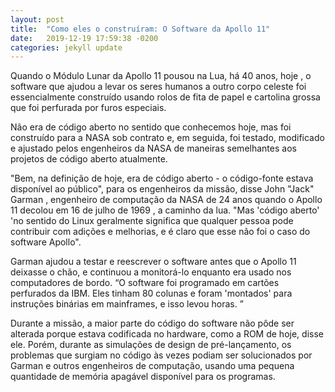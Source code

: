 ```yaml
---
layout: post
title:  "Como eles o construíram: O Software da Apollo 11"
date:   2019-12-19 17:59:38 -0200
categories: jekyll update
---
```


Quando o Módulo Lunar da Apollo 11 pousou na Lua, há 40 anos, hoje , o software que ajudou a levar os seres humanos a outro corpo celeste foi essencialmente construído usando rolos de fita de papel e cartolina grossa que foi perfurada por furos especiais.

Não era de código aberto no sentido que conhecemos hoje, mas foi construído para a NASA sob contrato e, em seguida, foi testado, modificado e ajustado pelos engenheiros da NASA de maneiras semelhantes aos projetos de código aberto atualmente.

"Bem, na definição de hoje, era de código aberto - o código-fonte estava disponível ao público", para os engenheiros da missão, disse John "Jack" Garman , engenheiro de computação da NASA de 24 anos quando o Apollo 11 decolou em 16 de julho de 1969 , a caminho da lua. "Mas 'código aberto' 'no sentido do Linux geralmente significa que qualquer pessoa pode contribuir com adições e melhorias, e é claro que esse não foi o caso do software Apollo".

Garman ajudou a testar e reescrever o software antes que o Apollo 11 deixasse o chão, e continuou a monitorá-lo enquanto era usado nos computadores de bordo. “O software foi programado em cartões perfurados da IBM. Eles tinham 80 colunas e foram 'montados' para instruções binárias em mainframes, e isso levou horas. ”

Durante a missão, a maior parte do código do software não pôde ser alterada porque estava codificada no hardware, como a ROM de hoje, disse ele. Porém, durante as simulações de design de pré-lançamento, os problemas que surgiam no código às vezes podiam ser solucionados por Garman e outros engenheiros de computação, usando uma pequena quantidade de memória apagável disponível para os programas.

